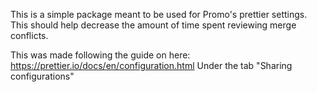 This is a simple package meant to be used for Promo's prettier settings.
This should help decrease the amount of time spent reviewing merge conflicts.

This was made following the guide on here: https://prettier.io/docs/en/configuration.html
Under the tab "Sharing configurations"
